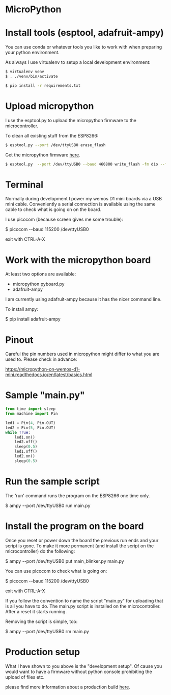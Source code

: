 # MicroPython

# Install tools (esptool, adafruit-ampy)

You can use conda or whatever tools you like to work with when preparing your python environment.

As always I use virtualenv to setup a local development environment:

``` bash
$ virtualenv venv
$ . ./venv/bin/activate

$ pip install -r requirements.txt
```


# Upload micropython

I use the esptool.py to upload the micropython firmware to the microcontroller.

To clean all existing stuff from the ESP8266:

``` bash
$ esptool.py --port /dev/ttyUSB0 erase_flash
```

Get the micropython firmware [here](http://micropython.org/resources/firmware/esp8266-20191220-v1.12.bin).

``` bash
$ esptool.py  --port /dev/ttyUSB0 --baud 460800 write_flash -fm dio --flash_size=detect 0 esp8266-20191220-v1.12.bin
```


# Terminal

Normally during development I power my wemos D1 mini boards via a USB mini cable. Conveniently a serial connection is available using the same cable to check what is going on on the board.

I use picocom (because screen gives me some trouble):

$ picocom --baud 115200 /dev/ttyUSB0

exit with CTRL-A-X


# Work with the micropython board

At least two options are available:

* micropython pyboard.py
* adafruit-ampy

I am currently using adafruit-ampy because it has the nicer command line.

To install ampy:

$ pip install adafruit-ampy


# Pinout

Careful the pin numbers used in micropython might differ to what you are used to. Please check in advance:

https://micropython-on-wemos-d1-mini.readthedocs.io/en/latest/basics.html


# Sample "main.py"

``` python
from time import sleep
from machine import Pin

led1 = Pin(4, Pin.OUT)
led2 = Pin(5, Pin.OUT)
while True: 
    led1.on()
    led2.off()
    sleep(0.5)
    led1.off()
    led2.on()
    sleep(0.5)
```


# Run the sample script

The 'run' command runs the program on the ESP8266 one time only. 

$ ampy --port /dev/ttyUSB0 run main.py


# Install the program on the board

Once you reset or power down the board the previous run ends and your script is gone. 
To make it more permanent (and install the script on the microcontroller) do the following:

$ ampy --port /dev/ttyUSB0 put main_blinker.py main.py

You can use picocom to check what is going on:

$ picocom --baud 115200 /dev/ttyUSB0

exit with CTRL-A-X


If you follow the convention to name the script "main.py" for uploading that is all you have to do. The main.py script is installed on the microcontroller. After a reset it starts running.

Removing the script is simple, too:

$ ampy --port /dev/ttyUSB0 rm main.py


# Production setup

What I have shown to you above is the "development setup". Of cause you would want to have a firmware without python console prohibiting the upload of files etc.

please find more information about a production build [here](
https://learn.adafruit.com/building-and-running-micropython-on-the-esp8266/build-firmware#compile-micropython-firmware-2-33).
